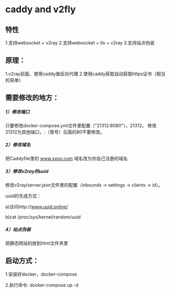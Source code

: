 # caddy and v2fly

## 特性
1.支持websocket + v2ray
2.支持websocket + tls + v2ray 
3.支持站点伪装


## 原理：
1.v2ray前面，使用caddy做反向代理
2.使用caddy获取自动获取https证书（相当的简单）

## 需要修改的地方：
##### 1）修改端口
只要修改docker-compose.yml文件里配置（"21312:8080"），21312。
修改21312为其他端口，:（冒号）后面的80不要修改。

##### 2）修改域名
把Caddyfile里的 www.xxoo.com 域名改为你自己注册的域名

##### 3）修改v2ray的uuid
修改v2ray/server.json文件里的配置（inbounds -> settings -> clients -> id）。

uuid的生成方式：

a)访问http://www.uuid.online/ 

b)cat /proc/sys/kernel/random/uuid

##### 4）站点伪装
把静态网站的放到html文件夹里

## 启动方式：
1.安装好docker，docker-compose

2.执行命令: docker-compose up -d











